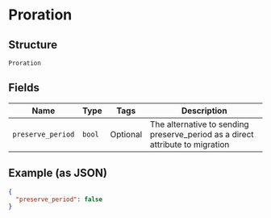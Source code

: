 
# Proration

## Structure

`Proration`

## Fields

| Name | Type | Tags | Description |
|  --- | --- | --- | --- |
| `preserve_period` | `bool` | Optional | The alternative to sending preserve_period as a direct attribute to migration |

## Example (as JSON)

```json
{
  "preserve_period": false
}
```


